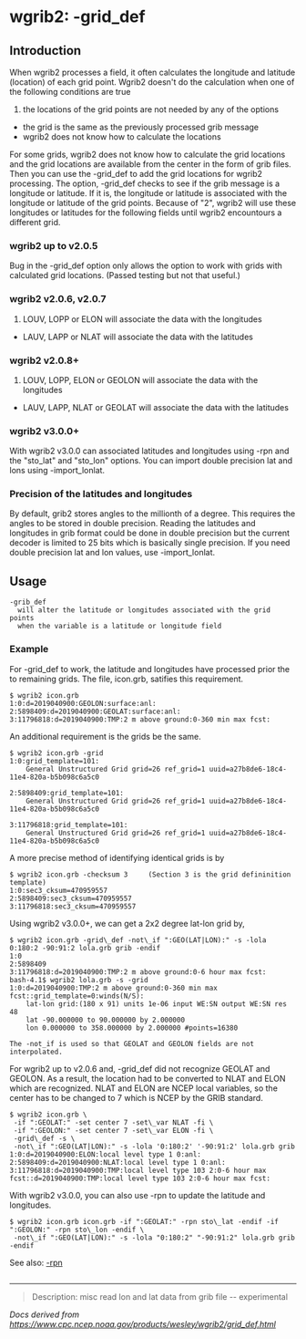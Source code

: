 # wgrib2: -grid_def

## Introduction

When wgrib2 processes a field, it often calculates the longitude
and latitude (location) of each grid point. Wgrib2 doesn't do the calculation
when one of the following conditions are true

1. the locations of the grid points are not needed by any of the options

- the grid is the same as the previously processed grib message
- wgrib2 does not know how to calculate the locations

For some grids, wgrib2 does not know how to calculate the grid locations
and the grid locations are available from the center in the form of grib files.
Then you can use the -grid_def to add the grid
locations for wgrib2 processing.
The option, -grid_def checks to see if the grib message
is a longitude or latitude. If it is, the longitude or latitude is associated
with the longitude or latitude of the grid points.
Because of "2", wgrib2 will use these longitudes
or latitudes for the following fields until wgrib2 encountours a different
grid.

### wgrib2 up to v2.0.5

Bug in the -grid_def option only allows
the option to work with grids with calculated grid locations.
(Passed testing but not that useful.)

### wgrib2 v2.0.6, v2.0.7

1. LOUV, LOPP or ELON will associate the data with the longitudes

- LAUV, LAPP or NLAT will associate the data with the latitudes

### wgrib2 v2.0.8+

1. LOUV, LOPP, ELON or GEOLON will associate the data with the longitudes

- LAUV, LAPP, NLAT or GEOLAT will associate the data with the latitudes

### wgrib2 v3.0.0+

With wgrib2 v3.0.0 can associated latitudes and longitudes using -rpn
and the "sto_lat" and "sto_lon" options. You can import double precision
lat and lons using -import_lonlat.

### Precision of the latitudes and longitudes

By default, grib2 stores angles to the millionth of a degree. This
requires the angles to be stored in double precision. Reading the
latitudes and longitudes in grib format could be done in double
precision but the current decoder is limited to 25 bits which is
basically single precision. If you need double precision lat and lon
values, use -import_lonlat.

## Usage

```
-grib_def
  will alter the latitude or longitudes associated with the grid points
  when the variable is a latitude or longitude field
```

### Example

For -grid_def to work, the latitude and longitudes have
processed prior the to remaining grids. The file, icon.grb, satifies this requirement.

```
$ wgrib2 icon.grb
1:0:d=2019040900:GEOLON:surface:anl:
2:5898409:d=2019040900:GEOLAT:surface:anl:
3:11796818:d=2019040900:TMP:2 m above ground:0-360 min max fcst:
```

An additional requirement is the grids be the same.

```
$ wgrib2 icon.grb -grid
1:0:grid_template=101:
	General Unstructured Grid grid=26 ref_grid=1 uuid=a27b8de6-18c4-11e4-820a-b5b098c6a5c0

2:5898409:grid_template=101:
	General Unstructured Grid grid=26 ref_grid=1 uuid=a27b8de6-18c4-11e4-820a-b5b098c6a5c0

3:11796818:grid_template=101:
	General Unstructured Grid grid=26 ref_grid=1 uuid=a27b8de6-18c4-11e4-820a-b5b098c6a5c0
```

A more precise method of identifying identical grids is by

```
$ wgrib2 icon.grb -checksum 3     (Section 3 is the grid defininition template)
1:0:sec3_cksum=470959557
2:5898409:sec3_cksum=470959557
3:11796818:sec3_cksum=470959557
```

Using wgrib2 v3.0.0+, we can get a 2x2 degree lat-lon grid by,

```
$ wgrib2 icon.grb -grid\_def -not\_if ":GEO(LAT|LON):" -s -lola 0:180:2 -90:91:2 lola.grb grib -endif
1:0
2:5898409
3:11796818:d=2019040900:TMP:2 m above ground:0-6 hour max fcst:
bash-4.1$ wgrib2 lola.grb -s -grid
1:0:d=2019040900:TMP:2 m above ground:0-360 min max fcst::grid_template=0:winds(N/S):
	lat-lon grid:(180 x 91) units 1e-06 input WE:SN output WE:SN res 48
	lat -90.000000 to 90.000000 by 2.000000
	lon 0.000000 to 358.000000 by 2.000000 #points=16380

The -not_if is used so that GEOLAT and GEOLON fields are not interpolated.
```

For wgrib2 up to v2.0.6 and, -grid_def did not recognize GEOLAT and GEOLON.
As a result, the location had to be converted to NLAT and ELON which are
recognized. NLAT and ELON are NCEP local variables, so the center has to
be changed to 7 which is NCEP by the GRIB standard.

```
$ wgrib2 icon.grb \
 -if ":GEOLAT:" -set center 7 -set\_var NLAT -fi \
 -if ":GEOLON:" -set center 7 -set\_var ELON -fi \
 -grid\_def -s \
 -not\_if ":GEO(LAT|LON):" -s -lola '0:180:2' '-90:91:2' lola.grb grib
1:0:d=2019040900:ELON:local level type 1 0:anl:
2:5898409:d=2019040900:NLAT:local level type 1 0:anl:
3:11796818:d=2019040900:TMP:local level type 103 2:0-6 hour max fcst::d=2019040900:TMP:local level type 103 2:0-6 hour max fcst:
```

With wgrib2 v3.0.0, you can also use -rpn to update the latitude and
longitudes.

```
$ wgrib2 icon.grb icon.grb -if ":GEOLAT:" -rpn sto\_lat -endif -if ":GEOLON:" -rpn sto\_lon -endif \
 -not\_if ":GEO(LAT|LON):" -s -lola "0:180:2" "-90:91:2" lola.grb grib -endif
```

See also:
[-rpn](./rpn.md)

```

```

---

> Description: misc read lon and lat data from grib file -- experimental

_Docs derived from <https://www.cpc.ncep.noaa.gov/products/wesley/wgrib2/grid_def.html>_

